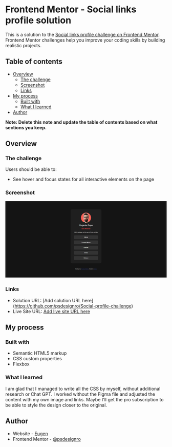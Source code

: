 # Frontend Mentor - Social links profile solution

This is a solution to the [Social links profile challenge on Frontend Mentor](https://www.frontendmentor.io/challenges/social-links-profile-UG32l9m6dQ). Frontend Mentor challenges help you improve your coding skills by building realistic projects. 

## Table of contents

- [Overview](#overview)
  - [The challenge](#the-challenge)
  - [Screenshot](#screenshot)
  - [Links](#links)
- [My process](#my-process)
  - [Built with](#built-with)
  - [What I learned](#what-i-learned)
- [Author](#author)


**Note: Delete this note and update the table of contents based on what sections you keep.**

## Overview

### The challenge

Users should be able to:

- See hover and focus states for all interactive elements on the page

### Screenshot

![]( https://github.com/psdesignro/Social-profile-challenge/blob/main/design/social-card-screen.png)


### Links

- Solution URL: [Add solution URL here] (https://github.com/psdesignro/Social-profile-challenge)
- Live Site URL: [Add live site URL here](https://psdesignro.github.io/Social-profile-challenge/)

## My process

### Built with

- Semantic HTML5 markup
- CSS custom properties
- Flexbox




### What I learned

I am glad that I managed to write all the CSS by myself, without additional research or Chat GPT. I worked without the Figma file and adjusted the content with my own image and links. Maybe I'll get the pro subscription to be able to style the design closer to the original.
 
## Author

- Website - [Eugen](https://github.com/psdesignro)
- Frontend Mentor - [@psdesignro](https://www.frontendmentor.io/profile/psdesignro)
